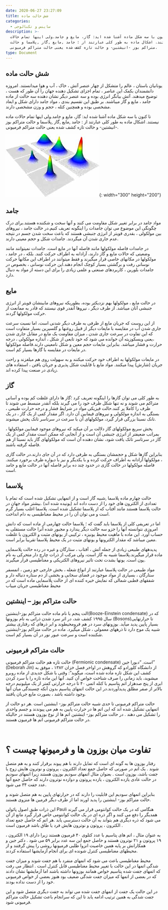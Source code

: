 ```yaml
---
date: 2020-06-27 23:27:09
title: شش حالت ماده
categories:
  - ساینس و تکنالوجی
description: >-
  تا کنون با سه شکل ماده آشنا شده اید: گاز، مایع و جامد.ولی اینها تمام حالات
  ماده نیستند. اشکال ماده به طور کلی عبارتند از : جامد ,مایع ,گاز ,پلاسما و حالت
  متراکم بوز -انیشتین- و حالت تازه کشف شده یعنی حالت متراکم فرمیونی.
type: Document
---
```


## شش حالت ماده

یونانیان باستان ، عالم را متشکل از چهار عنصر آتش ، خاک ، آب و هوا میدانستند. امروزه دانشمندان بکمک این عناصر ، تمام اجزای تشکیل دهنده جهان را آن طور که هست ، توضیح میدهند. آتش بیانگر انرژی بوده و سه عنصر دیگر نشان دهنده سه حالت از ماده جامد ، مایع و گاز میباشند. بر طبق این تقسیم بندی ، مواد جامد دارای شکل و ابعاد مشخصی بوده و همچنین کتله ، حجم و وزن مشخصی دارند.

تا کنون با سه شکل ماده آشنا شده اید: گاز، مایع و جامد.ولی اینها تمام حالات ماده نیستند. اشکال ماده به طور کلی عبارتند از : جامد ,مایع ,گاز ,پلاسما و حالت متراکم بوز -انیشتین- و حالت تازه کشف شده یعنی حالت متراکم فرمیونی.

![](/uploads/شش-حالت-ماده.jpg){: width="300" height="200"}

## جامد

مواد جامد در برابر تغییر شکل مقاومت می کنند و آنها سخت و شکننده هستند.برای درک چگونگی این موضوع می توان جامدات را اینگونه تعریف کنیم.در حالت جامد ، نیروهای بین مولکولی ، بقدری قویتر از انرژی جنبشی هستند که باعث سخت شدن جسم در نتیجه عدم جاری شدن آن میگردند. جامدات شکل و حجم معینی دارند.

در جامدات فاصله مولکولها مانند فاصله آنها در مایع است. جامدات نمیتوانند مانند وضعیتی که حالات مایع و گاز دارند، آزادانه به اطراف حرکت کنند. بلکه ، در جامد ، مولکولها در مکانهای خاصی قرار میگیرند و فقط میتوانند در اطراف این مکانها حرکت نوسانی رفت و برگشتی بسیار کوچک انجام دهند.این حرکت نوسانی ، بخصوص در جامدات بلورین ، کاربردهای صنعتی و علمی زیادی را برای این دسته از مواد به دنبال دارد.

## مایع

در حالت مایع ، مولکولها بهم نزدیکتر بوده، بطوریکه نیروهای مابینشان قویتر از انرژی جنبشی آنان میباشد. از طرف دیگر ، نیروها آنقدر قوی نیستند که قادر به ممانعت از حرکت مولکولها گردند.

از این روست که جریان مایع از ظرفی به ظرف دیگر شدنی است، اما نسبت سرعت جاری شدن آب در مقایسه با مایعات دیگر از قبیل روغنها و گلسیرین بسیار متفاوت است که این تفاوت در سرعت جاری شدن ، میزان مقاومت یک مایع در مقابل جاری شدن ،یعنی ویسکوزیته آن خوانده می شود که خود تابعی از شکل ، اندازه مولکولی ، درجه حرارت و فشار میباشد. بنابراین مایعات حجم معین و شکل نامعینی دارند.فاصله مولکولها در مایعات در مقایسه با گازها بسیار کم است.

در مایعات مولکولها به اطراف خود حرکت میکنند و به سهولت روی هم میلغزند و راحت جریان (شارش) پیدا میکنند. مواد مایع با قابلیت شکل پذیری و جریان یافتن ، استفاده های زیادی در صنعت پیدا کرده اند.

## گاز

به طور کلی می توان گازها را اینگونه تعریف کرد ؛گاز ها دارای غلظت کم بوده و آسانی متراکم می شوند و نه تنها شکل ظرف خود را می گیرند بلکه آنقدر منبسط می شوند تا ظرف را کاملا پر کنند.حالت فیزیکی مواد در شرایط فشار و درجه حرارت طبیعی ، بستگی به اندازه مولکولی و نیروهای فیمابین آن دارد. اگر مقدار کمی از یک گاز ، در یک تانک نسبتا بزرگی قرار گیرد، مولکولهای آن با سرعت در سرتاسر تانک پخش میشوند.

پخش سریع مولکولهای گاز دلالت بر آن میکند که نیروهای موجود فیمابین مولکولها ، بمراتب ضعیفتر از انرژی جنبشی آن است و از آنجایی که ممکن است مقدار کمی از یک گاز در سرتاسر تانک یافت شود، نشان دهنده آن است که مولکولهای گاز باید نسبتا از هم فاصله گرفته باشند.

بنابراین گازها شکل و حجمشان بستگی به ظرفی دارد که در آن جای دارند.در حالت گازی ، مولکولها آزادانه به اطراف حرکت کرده و با یکدیگر و نیز با دیواره ظرف برخورد میکنند. فاصله مولکولها در حالت گازی در حدود چند ده برابر فاصله آنها در حالت مایع و جامد است.

## پلاسما

حالت چهارم ماده پلاسما ,شبیه گاز است و از اتمهایی تشکیل شده است که تمام یا تعدادی از الکترون های خود را از دست داده اند (یونیده شده اند) .بیشتر مواد جهان در حالت پلاسما هستند مانند آفتاب که از پلاسما تشکیل شده است. پلاسما اغلب بسیار گرم است و می توان آن را در محیط مغناطیسی به دام انداخت.

اما در تعریفی کلی از پلاسما باید گفت که ؛ پلاسما حالت چهارمی از ماده است که دانش امروزی نتوانسته آنها را جزو سه حالت دیگر پندارد و مجبور شده آنرا حالت مستقلی به حساب آورد. این ماده با ماهیت محیط یونیزه ، ترکیبی از یونهای مثبت و الکترون با غلظت معین میباشد که مقدار الکترونها و یونهای مثبت در یک محیط پلاسما تقریبا برابر است.

پدیدههای طبیعی زیادی از جمله آتش ، آفتاب ، ستارگان و غیره در رده حالت پلاسمایی ماده قرار میگیرند.پلاسما شبیه به گاز است، ولی مرکب از ذرات چارچ دار متحرکی به نام یون است. یونها بشدت تحت تاثیر نیروهای الکتریکی و مغناطیسی قرار میگیرند.

مواد طبیعی در حالت پلاسما عبارتند از انواع شعله ، بخش خارجی جو زمین ، اتمسفر ستارگان ، بسیاری از مواد موجود در فضای سحابی و بخشی از دم ستاره دنباله دار و شفقهای قطبی شمالی که نمایش خیره کننده ای از حالت پلاسمایی ماده است که در محیط مغناطیسی جریان مییاب

## حالت متراکم بوز – اینشتین

الت پنجم با نام ماده حالت متراکم بوز-اینشتین(Booze-Einstein condensate) که در سال ۱۹۹۵ کشف شد، در اثر سرد شدن ذراتی به نام بوزونها (Bosons)تا حرارتهایی بسیار پایین پدید میآید. بوزونهای سرد در هم فرومحیطوند و ابر ذرهای که رفتاری بیشتر شبیه یک موج دارد تا ذرههای معمولی ، شکل میگیرد. ماده در حالت متراکم بوز-اینشتین شکننده است و سرعت عبور نور در آن بسیار کم است.

## حالت متراکم فرمیونی

حالت تازه هم حالت متراکم فرمیونی (Fermionic condensate) است. “دبورا جین” (Deborah Jin) از دانشگاه کلورادو که گروهش در اواخر فصل خزان ۱۳۸۲ ، موفق به کشف این شکل تازه ماده شده است، میگوید”: وقتی با شکل جدیدی از ماده روبرو میشوید، باید زمانی را صرف شناخت خواص آن کنید. آنها این ماده تازه را با سرد کردن ابری از پنج صدهزار اتم پتاسیم با کتله اتمی ۴۰ تا درجه حرارتی کمتر از یک میلیونیم درجه بالاتر از صفر مطلق پدیدآوردند.در این حالت اتمهای پتاسیم بدون آنکه چسبندگی میان آنها وجود داشته باشد ، بصورت مایع جریان یافتند.

حالت متراکم فرمیونی تا حدی شبیه حالت متراکم بوز- اینشتین است .هر دو حالت از اتمهایی تشکیل شده اند که این اتم ها در حرارت پایین به هم می پیوندند و جسم واحدی را تشکیل می دهند . در حالت متراکم بوز- اینشتین اتم ها از نوع بوزون هستند در حالیکه در حالت متراکم فرمیونی اتم ها فرمیون هستند.

&nbsp;

# تفاوت میان بوزون ها و فرمیونها چیست ؟

رفتار بوزون ها به گونه ای است که تمایل دارند با هم پیوند برقرار کنند و به هم متصل شوند . یک اتم در صورتی که حاصل جمع تعداد الکترون ، پروتون و نوترون هایش زوج یا جفت باشد، بوزون است . بعنوان مثال اتمهای سودیم بوزون هستند زیرا اتمهای سودیم در حالت عادی یازده الکترون ، یازده پروتون و دوازده نوترون دارند که حاصل جمع آنها عدد جفت ۳۴ می شود.

بنابراین اتمهای سودیم این قابلیت را دارند که در حرارتهای پایین به هم متصل شوند و حالت متراکم بوز- اینشتین را پدید اورند اما از طرف دیگر فرمین ها منزوی هستند.

این ذرات طبق اصول پائولی Pauli هنگامی که در یک حالت کوانتومی قرار می گیرند همدیگر را دفع می کنند و اگر ذره ای در یک حالت کوانتومی خاص قرار گیرد مانع از آن می شود که ذره دیگری هم بتواند به آن حالت دسترسی یابد .هر اتم که حاصل جمع تعداد الکترون ، پروتون و نوترون هایش فرد یا طاق باشد فرمیون است .

به عنوان مثال ، اتم های پتاسیم با عدد کتلوی ۴۰ فرمیون هستند زیرا دارای ۱۹ الکترون ، ۱۹ پروتون و ۲۱ نوترون هستند و حاصل جمع این سه عدد برابر ۵۹ می شود . دکتر جین و همکارانش بر پایه همین خاصیت انزوا طلبی فرمیونها روشی را پیش گرفتند و از محیطهای مغناطیسی کنترل شونده ای برای انجام آزمایشها استفاده کردند.

محیط مغناطیسی باعث می شود که اتمهای منفرد با هم جفت شوند و میزان جفت شدگی اتمها در این حالت با تغییر محیط مغناطیسی قابل کنترل است . انتظار می رفت که اتمهای جفت شده پتاسیم خواص همانند بوزونها داشته باشند اما آزمایشها نشان دادند که در بعضی از اتمها که میزان جفت شدگی ضعیف بود هنوز بعضی از خواص فرمیونی خود را از دست نداده بودند.

در این حالت یک جفت از اتمهای جفت شده می تواند به جفت دیگری متصل شود و این جفت شدگی به همین ترتیب ادامه یابد تا این که سرانجام باعث تشکیل حالت متراکم فرمیونی شود.